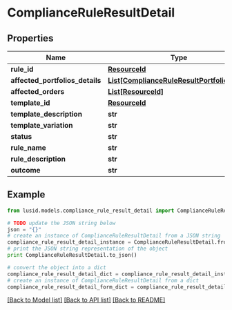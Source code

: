 # ComplianceRuleResultDetail


## Properties
Name | Type | Description | Notes
------------ | ------------- | ------------- | -------------
**rule_id** | [**ResourceId**](ResourceId.md) |  | 
**affected_portfolios_details** | [**List[ComplianceRuleResultPortfolioDetail]**](ComplianceRuleResultPortfolioDetail.md) |  | 
**affected_orders** | [**List[ResourceId]**](ResourceId.md) |  | 
**template_id** | [**ResourceId**](ResourceId.md) |  | 
**template_description** | **str** |  | 
**template_variation** | **str** |  | 
**status** | **str** |  | 
**rule_name** | **str** |  | 
**rule_description** | **str** |  | 
**outcome** | **str** |  | 

## Example

```python
from lusid.models.compliance_rule_result_detail import ComplianceRuleResultDetail

# TODO update the JSON string below
json = "{}"
# create an instance of ComplianceRuleResultDetail from a JSON string
compliance_rule_result_detail_instance = ComplianceRuleResultDetail.from_json(json)
# print the JSON string representation of the object
print ComplianceRuleResultDetail.to_json()

# convert the object into a dict
compliance_rule_result_detail_dict = compliance_rule_result_detail_instance.to_dict()
# create an instance of ComplianceRuleResultDetail from a dict
compliance_rule_result_detail_form_dict = compliance_rule_result_detail.from_dict(compliance_rule_result_detail_dict)
```
[[Back to Model list]](../README.md#documentation-for-models) [[Back to API list]](../README.md#documentation-for-api-endpoints) [[Back to README]](../README.md)


